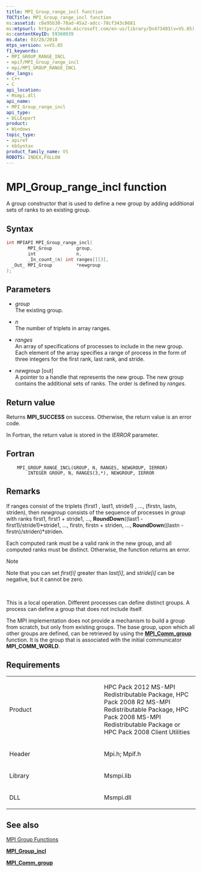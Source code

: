 ```yaml
---
title: MPI_Group_range_incl function
TOCTitle: MPI_Group_range_incl function
ms:assetid: c6e95b30-78ad-45a2-adcc-78cf343c8681
ms:mtpsurl: https://msdn.microsoft.com/en-us/library/Dn473403(v=VS.85)
ms:contentKeyID: 59360939
ms.date: 03/28/2018
mtps_version: v=VS.85
f1_keywords:
- MPI_GROUP_RANGE_INCL
- mpif/MPI_Group_range_incl
- mpi/MPI_GROUP_RANGE_INCL
dev_langs:
- C++
- C
api_location:
- Msmpi.dll
api_name:
- MPI_Group_range_incl
api_type:
- DLLExport
product:
- Windows
topic_type:
- apiref
- kbSyntax
product_family_name: VS
ROBOTS: INDEX,FOLLOW
---
```


# MPI\_Group\_range\_incl function

A group constructor that is used to define a new group by adding additional sets of ranks to an existing group.

## Syntax

``` c++
int MPIAPI MPI_Group_range_incl(
        MPI_Group         group,
        int               n,
        _In_count_(n) int ranges[][3],
  _Out_ MPI_Group         *newgroup
);
```

## Parameters

  - *group*  
    The existing group.

  - *n*  
    The number of triplets in array ranges.

  - *ranges*  
    An array of specifications of processes to include in the new group. Each element of the array specifies a range of process in the form of three integers for the first rank, last rank, and stride.

  - *newgroup* \[out\]  
    A pointer to a handle that represents the new group. The new group contains the additional sets of ranks. The order is defined by *ranges*.

## Return value

Returns **MPI\_SUCCESS** on success. Otherwise, the return value is an error code.

In Fortran, the return value is stored in the *IERROR* parameter.

## Fortran

``` FORTRAN
    MPI_GROUP_RANGE_INCL(GROUP, N, RANGES, NEWGROUP, IERROR)
        INTEGER GROUP, N, RANGES(3,*), NEWGROUP, IERROR
```

## Remarks

If ranges consist of the triplets (first1 , last1, stride1) , ..., (firstn, lastn, striden), then *newgroup* consists of the sequence of processes in *group* with ranks first1, first1 + stride1, ..., **RoundDown**((last1 - first1)/stride1)\*stride1, ..., firstn, firstn + striden, ..., **RoundDown**((lastn - firstn)/striden)\*striden.

Each computed rank must be a valid rank in the new group, and all computed ranks must be distinct. Otherwise, the function returns an error.

> [!NOTE]
> Note that you can set *first\[i\]* greater than *last\[i\]*, and *stride\[i\]* can be negative, but it cannot be zero.

 

This is a local operation. Different processes can define distinct groups. A process can define a group that does not include itself.

The MPI implementation does not provide a mechanism to build a group from scratch, but only from existing groups. The base group, upon which all other groups are defined, can be retrieved by using the [**MPI\_Comm\_group**](mpi-comm-group-function.md) function. It is the group that is associated with the initial communicator **MPI\_COMM\_WORLD**.

## Requirements

<table>
<colgroup>
<col style="width: 50%" />
<col style="width: 50%" />
</colgroup>
<tbody>
<tr class="odd">
<td><p>Product</p></td>
<td><p>HPC Pack 2012 MS-MPI Redistributable Package, HPC Pack 2008 R2 MS-MPI Redistributable Package, HPC Pack 2008 MS-MPI Redistributable Package or HPC Pack 2008 Client Utilities</p></td>
</tr>
<tr class="even">
<td><p>Header</p></td>
<td>Mpi.h;
Mpif.h</td>
</tr>
<tr class="odd">
<td><p>Library</p></td>
<td>Msmpi.lib</td>
</tr>
<tr class="even">
<td><p>DLL</p></td>
<td>Msmpi.dll</td>
</tr>
</tbody>
</table>


## See also

[MPI Group Functions](mpi-group-functions.md)

[**MPI\_Group\_incl**](mpi-group-incl-function.md)

[**MPI\_Comm\_group**](mpi-comm-group-function.md)

